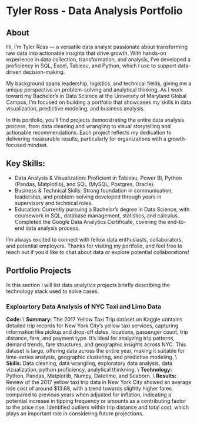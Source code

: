 # Tyler Ross - Data Analysis Portfolio
## About
Hi, I’m Tyler Ross — a versatile data analyst passionate about transforming raw data into actionable insights that drive growth. With hands-on experience in data collection, transformation, and analysis, I’ve developed a proficiency in SQL, Excel, Tableau, and Python, which I use to support data-driven decision-making.

My background spans leadership, logistics, and technical fields, giving me a unique perspective on problem-solving and analytical thinking. As I work toward my Bachelor’s in Data Science at the University of Maryland Global Campus, I’m focused on building a portfolio that showcases my skills in data visualization, predictive modeling, and business analysis.

In this portfolio, you’ll find projects demonstrating the entire data analysis process, from data cleaning and wrangling to visual storytelling and actionable recommendations. Each project reflects my dedication to delivering measurable results, particularly for organizations with a growth-focused mindset.

## Key Skills:
- Data Analysis & Visualization: Proficient in Tableau, Power BI, Python (Pandas, Matplotlib), and SQL (MySQL, Postgres, Oracle).
- Business & Technical Skills: Strong foundation in communication, leadership, and problem-solving developed through years in supervisory and technical roles.
- Education: Currently pursuing a Bachelor’s degree in Data Science, with coursework in SQL, database management, statistics, and calculus. Completed the Google Data Analytics Certificate, covering the end-to-end data analysis process.

I’m always excited to connect with fellow data enthusiasts, collaborators, and potential employers. Thanks for visiting my portfolio, and feel free to reach out if you’d like to chat about data or explore potential collaborations!

## Portfolio Projects
In this section I will list data analytics projects briefly describing the technology stack used to solve cases.
### Exploartory Data Analysis of NYC Taxi and Limo Data
**Code:** 
\ **Summary:** The 2017 Yellow Taxi Trip dataset on Kaggle contains detailed trip records for New York City’s yellow taxi services, capturing information like pickup and drop-off dates, locations, passenger count, trip distance, fare, and payment type. It’s ideal for analyzing trip patterns, demand trends, fare structures, and geographic insights across NYC. This dataset is large, offering data across the entire year, making it suitable for time-series analysis, geographic clustering, and predictive modeling.
\ **Skills:** Data cleaning, data wrangling, exploratory data analysis, data vizualization, python proficiency, analytical thinkning.
\ **Technology:** Python, Pandas, Matplotlib, Numpy, Datetime, and Seaborn.
\ **Results:** Review of the 2017 yellow taxi trip data in New York City showed an average ride cost of around $13.68, with a trend towards slightly higher fares compared to previous years when adjusted for inflation, indicating a potential increase in tipping frequency or amounts as a contributing factor to the price rise. Identified outliers within trip distance and total cost, which plays an important role in considering future projections.
